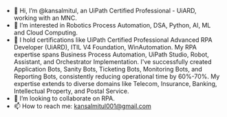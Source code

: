 - 👋 Hi, I’m @kansalmitul, an UiPath Certified Professional - UiARD, working with an MNC.
- 👀 I’m interested in Robotics Process Automation, DSA, Python, AI, ML and Cloud Computing.
- 🌱 I hold certifications like UiPath Certified Professional Advanced RPA Developer (UiARD), ITIL V4 Foundation, WinAutomation. My RPA expertise spans Business Process Automation, UiPath Studio, Robot, Assistant, and Orchestrator Implementation. I've successfully created Application Bots, Sanity Bots, Ticketing Bots, Monitoring Bots, and Reporting Bots, consistently reducing operational time by 60%-70%. My expertise extends to diverse domains like Telecom, Insurance, Banking, Intellectual Property, and Postal Service.
- 💞️ I’m looking to collaborate on RPA.
- 📫 How to reach me: kansalmitul001@gmail.com

<!---
kansalmitul/kansalmitul is a ✨ special ✨ repository because its `README.md` (this file) appears on your GitHub profile.
You can click the Preview link to take a look at your changes.
--->
